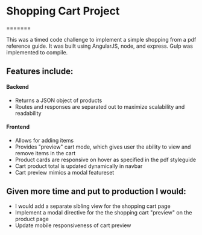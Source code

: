 # Shopping Cart Project
=======

This was a timed code challenge to implement a simple shopping from a pdf reference guide. It was built using AngularJS, node, and express. Gulp was implemented to compile. 

## Features include:

#### Backend

* Returns a JSON object of products
* Routes and responses are separated out to maximize scalability and readability

#### Frontend

* Allows for adding items
* Provides "preview" cart mode, which gives user the ability to view and remove items in the cart
* Product cards are responsive on hover as specified in the pdf styleguide 
* Cart product total is updated dynamically in navbar 
* Cart preview mimics a modal featureset 

## Given more time and put to production I would:

* I would add a separate sibling view for the shopping cart page
* Implement a modal directive for the the shopping cart "preview" on the product page
* Update mobile responsiveness of cart preview 